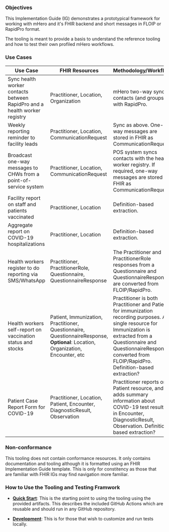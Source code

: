<!-- ### mHero Flows Library and FHIR Interoperability Framework (mhero-flows) -->

<!-- <br/><br/>
<img src="mherlogo.png" class="center" width="350">
<br/><br/> -->

### Objectives

This Implementation Guide (IG) demonstrates a prototypical framework for working with mHero and it's FHIR backend and short messages in FLOIP or RapidPro format.

The tooling is meant to provide a basis to understand the reference tooling and how to test their own profiled mHero workflows.

### Use Cases

| **Use Case** | **FHIR Resources** | Methodology/Workflow |
| --- | --- | --- |
| Sync health worker contacts between RapidPro and a health worker registry | Practitioner, Location, Organization | mHero two-way syncs contacts (and groups) with RapidPro. |
| Weekly reporting reminder to facility leads | Practitioner, Location, CommunicationRequest | Sync as above. One-way messages are stored in FHIR as CommunicationRequest. |
| Broadcast one-way messages to CHWs from a point-of-service system | Practitioner, Location, CommunicationRequest | POS system syncs contacts with the health worker registry. If required, one-way messages are stored in FHIR as CommunicationRequest.
| Facility report on staff and patients vaccinated | Practitioner, Location | Definition-based extraction.
| Aggregate report on COVID-19 hospitalizations | Practitioner, Location | Definition-based extraction. |
| Health workers register to do reporting via SMS/WhatsApp | Practitioner, PractitionerRole, Questionnaire, QuestionnaireResponse | The Practitioner and PractitionerRole responses from a Questionnaire and QuestionnaireResponse are converted from FLOIP/RapidPro. |
| Health workers self-report on vaccination status and stocks | Patient, Immunization, Practitioner, Questionnaire, QuestionnaireResponse, **Optional**: Location, Organization, Encounter, etc | Practitioner is both Practitioner and Patient for immunization recording purposes. A single resource for Immunization is extracted from a Questionnaire and QuestionnaireResponse converted from FLOIP/RapidPro. Definition-based extraction?
| Patient Case Report Form for COVID-19 | Practitioner, Location, Patient, Encounter, DiagnosticResult, Observation | Practitioner reports on Patient resource, and adds summary information about COVID-19 test results in Encounter, DiagnosticResult, Observation. Definition-based extraction? |

### Non-conformance

This tooling does not contain conformance resources. It only contains documentation and tooling although it is formatted using an FHIR Implementation Guide template. This is only for constitency as those that are familiar with FHIR IGs may find navigation more familiar.

### How to Use the Tooling and Testing Framwork

* [**Quick Start**](quickstart.html): This is the starting point to using the tooling using the provided artifacts. This describes the included GitHub Actions which are reusable and should run in any GitHub repository.

* [**Development**](development.html): This is for those that wish to customize and run tests locally.



